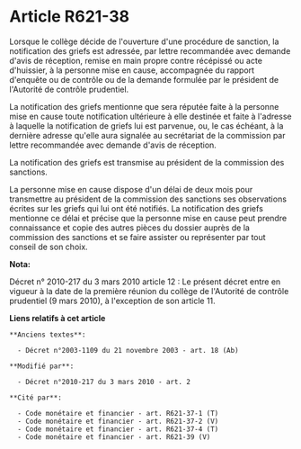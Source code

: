 # Article R621-38

Lorsque le collège décide de l'ouverture d'une procédure de sanction, la notification des griefs est adressée, par lettre
recommandée avec demande d'avis de réception, remise en main propre contre récépissé ou acte d'huissier, à la personne mise
en cause, accompagnée du rapport d'enquête ou de contrôle ou de la demande formulée par le président de l'Autorité de
contrôle prudentiel.

La notification des griefs mentionne que sera réputée faite à la personne mise en cause toute notification ultérieure à elle
destinée et faite à l'adresse à laquelle la notification de griefs lui est parvenue, ou, le cas échéant, à la dernière
adresse qu'elle aura signalée au secrétariat de la commission par lettre recommandée avec demande d'avis de réception. 

La notification des griefs est transmise au président de la commission des sanctions.

La personne mise en cause dispose d'un délai de deux mois pour transmettre au président de la commission des sanctions ses
observations écrites sur les griefs qui lui ont été notifiés. La notification des griefs mentionne ce délai et précise que la
personne mise en cause peut prendre connaissance et copie des autres pièces du dossier auprès de la commission des sanctions
et se faire assister ou représenter par tout conseil de son choix.

**Nota:**

Décret n° 2010-217 du 3 mars 2010 article 12 : Le présent décret entre en vigueur à la date de la première réunion du collège
de l'Autorité de contrôle prudentiel (9 mars 2010), à l'exception de son article 11.

**Liens relatifs à cet article**

	**Anciens textes**:

	  - Décret n°2003-1109 du 21 novembre 2003 - art. 18 (Ab)

	**Modifié par**:

	  - Décret n°2010-217 du 3 mars 2010 - art. 2

	**Cité par**:

	  - Code monétaire et financier - art. R621-37-1 (T)
	  - Code monétaire et financier - art. R621-37-2 (V)
	  - Code monétaire et financier - art. R621-37-4 (T)
	  - Code monétaire et financier - art. R621-39 (V)

